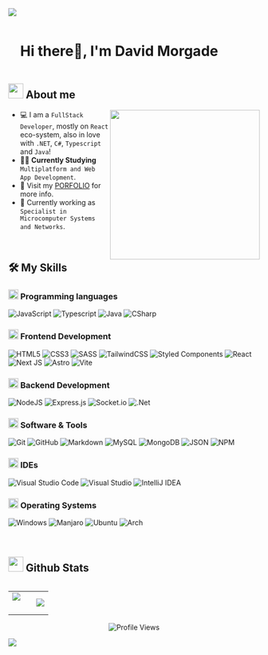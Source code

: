 <!--horizontal divider(gradiant)-->
<img src="https://user-images.githubusercontent.com/73097560/115834477-dbab4500-a447-11eb-908a-139a6edaec5c.gif">

<!--h1 without bottom border-->

<div id="user-content-toc">
  <ul align="left">
    <summary><h1 style="display: inline-block">Hi there👋, I'm David Morgade</h1></summary>
  </ul>
</div>

<!--About Me-->

## <picture><img src = "https://github.com/7oSkaaa/7oSkaaa/blob/main/Images/about_me.gif?raw=true" width = 30px></picture> About me

<picture> <img align="right" src="https://media2.giphy.com/media/qgQUggAC3Pfv687qPC/giphy.gif?cid=ecf05e47qkl96ftfy8fagqf0ct4msdkbf6te79bwoz1yliik&ep=v1_gifs_search&rid=giphy.gif&ct=g" width = 300px></picture>

- :computer: I am a `FullStack Developer`, mostly on `React` eco-system, also in love with `.NET`, `C#`, `Typescript` and `Java`!
- :technologist: **Currently Studying** `Multiplatform and Web App Development`.
- :handbag: Visit my [PORFOLIO](https://www.developermorgade.es/) for more info.
- :wrench: Currently working as `Specialist in Microcomputer Systems and Networks`.

<br>

## 🛠️ My Skills

### <picture> <img src = "https://github.com/7oSkaaa/7oSkaaa/blob/main/Images/Programming_Languages.gif?raw=true" width = 20px> </picture> Programming languages

![JavaScript](https://img.shields.io/badge/JavaScript-F7DF1E?style=flat-square&logo=JavaScript&logoColor=white)
![Typescript](https://img.shields.io/badge/Typescript-3776AB?style=flat-square&logo=Typescript&logoColor=white)
![Java](https://img.shields.io/badge/Java-ED8B00?style=flat-square&logo=openjdk&logoColor=white)
![CSharp](https://img.shields.io/badge/CSharp-A8B9CC?style=flat-square&logo=CSharp&logoColor=white)

### <picture> <img src = "https://github.com/7oSkaaa/7oSkaaa/blob/main/Images/Front_End.gif?raw=true" width = 20px> </picture> Frontend Development

![HTML5](https://img.shields.io/badge/HTML-E34F26?style=flat-square&logo=HTML5&logoColor=white)
![CSS3](https://img.shields.io/badge/CSS-1572B6?style=flat-square&logo=CSS3&logoColor=white)
![SASS](https://img.shields.io/badge/SASS-hotpink.svg?style=flat-square&logo=SASS&logoColor=white)
![TailwindCSS](https://img.shields.io/badge/tailwindcss-%2338B2AC.svg?style=flat-square&logo=tailwind-css&logoColor=white)
![Styled Components](https://img.shields.io/badge/styled--components-DB7093?style=flat-square&logo=styled-components&logoColor=white)
![React](https://img.shields.io/badge/-React-61DAFB?style=flat-square&logo=react&logoColor=white&style=for-the-badge)
![Next JS](https://img.shields.io/badge/Next-black?style=flat-squaree&logo=next.js&logoColor=white)
![Astro](https://img.shields.io/badge/Astro-ffffff?style=flat-square&logo=astro&logoColor=black)
![Vite](https://img.shields.io/badge/vite-%23646CFF.svg?style=flat-square&logo=vite&logoColor=white)

### <picture> <img src = "https://github.com/7oSkaaa/7oSkaaa/blob/main/Images/CP_PS.gif?raw=true" width = 20px> </picture> Backend Development

![NodeJS](https://img.shields.io/badge/node.js-6DA55F?style=flat-square&logo=node.js&logoColor=white)
![Express.js](https://img.shields.io/badge/express.js-%23404d59.svg?style=flat-square&logo=express&logoColor=%2361DAFB)
![Socket.io](https://img.shields.io/badge/Socket.io-black?style=flat-square&logo=socket.io&badgeColor=010101)
![.Net](https://img.shields.io/badge/.NET-5C2D91?style=flat-square&logo=.net&logoColor=white)

### <picture> <img src = "https://github.com/7oSkaaa/7oSkaaa/blob/main/Images/Software_Tools.gif?raw=true" width = 20px> </picture> Software & Tools

![Git](https://img.shields.io/badge/Git-F05032?style=flat-square&logo=Git&logoColor=white)
![GitHub](https://img.shields.io/badge/GitHub-181717?style=flat-square&logo=GitHub&logoColor=white)
![Markdown](https://img.shields.io/badge/Markdown-000000?style=flat-square&logo=Markdown&logoColor=white)
![MySQL](https://img.shields.io/badge/MySQL-4479A1?style=flat-square&logo=MySQL&logoColor=white)
![MongoDB](https://img.shields.io/badge/MongoDB-%234ea94b.svg?style=flat-square&logo=mongodb&logoColor=white)
![JSON](https://img.shields.io/badge/JSON-000000?style=flat-square&logo=JSON&logoColor=white)
![NPM](https://img.shields.io/badge/NPM-%23CB3837.svg?style=flat-square&logo=npm&logoColor=white)

### <picture> <img src = "https://github.com/7oSkaaa/7oSkaaa/blob/main/Images/IDEs.gif?raw=true" width = 20px> </picture> IDEs

![Visual Studio Code](https://img.shields.io/badge/Visual_Studio_Code-007ACC?style=flat-square&logo=Visual-Studio-Code&logoColor=white)
![Visual Studio](https://img.shields.io/badge/Visual%20Studio-5C2D91.svg?style=flat-square&logo=visual-studio&logoColor=white)
![IntelliJ IDEA](https://img.shields.io/badge/IntelliJIDEA-000000.svg?style=flat-square&logo=intellij-idea&logoColor=white)

### <picture> <img src = "https://github.com/7oSkaaa/7oSkaaa/blob/main/Images/OS.gif?raw=true" width = 20px> </picture> Operating Systems

![Windows](https://img.shields.io/badge/Windows-0078D6?style=flat-square&logo=Windows&logoColor=white)
![Manjaro](https://img.shields.io/badge/Manjaro-35BF5C?style=flat-square&logo=Manjaro&logoColor=white)
![Ubuntu](https://img.shields.io/badge/Ubuntu-E95420?style=flat-square&logo=Ubuntu&logoColor=white)
![Arch](https://img.shields.io/badge/Arch%20Linux-1793D1?logo=arch-linux&logoColor=fff&style=flat-square)

<br>

## <picture> <img src = "https://github.com/7oSkaaa/7oSkaaa/blob/main/Images/Statistics.gif?raw=true" width = 30px> </picture> Github Stats

<p align="left">
  <!--- stats (start) -->
<table align="left">
<tr border="none">
<td width="60%" align="center">
  <img  align="left"  src="https://github-readme-stats.vercel.app/api?username=DavidMorgade&theme=dark&show_icons=true&count_private=true" />
  <br></br>
</td>

<td width="50%" align="center">

  <img  align="center"  src="https://readme-stats-selfhosted-red.vercel.app/api/top-langs/?username=DavidMorgade&theme=dark&hide_border=false&no-bg=true&no-frame=true&langs_count=7&hide=powershell,css,html,shell,scss"/>

  </td>
</tr>
</table>

</p>        
<!--- stats (end) -->

<br>

<!--profile visit count-->

<div align="center">

![Profile Views](https://komarev.com/ghpvc/?username=DavidMorgade&color=219ca2)

</div>

<!--horizontal divider(gradiant)-->
<img src="https://user-images.githubusercontent.com/73097560/115834477-dbab4500-a447-11eb-908a-139a6edaec5c.gif">
